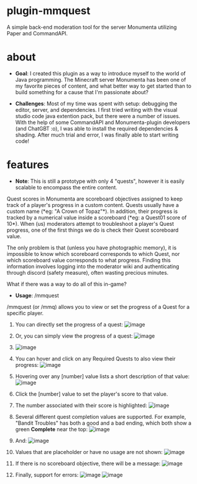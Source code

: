 # plugin-mmquest
A simple back-end moderation tool for the server Monumenta utilizing Paper and CommandAPI.

# about
- **Goal**: I created this plugin as a way to introduce myself to the world of Java programming. The Minecraft server Monumenta has been one of my favorite pieces of content, and what better way to get started than to build something for a cause that I'm passionate about?

- **Challenges**: Most of my time was spent with setup: debugging the editor, server, and dependencies. I first tried writing with the visual studio code java extention pack, but there were a number of issues. With the help of some CommandAPI and Monumenta-plugin developers (and ChatGBT :o), I was able to install the required dependencies & shading. After much trial and error, I was finally able to start writing code!

# features
- **Note**: This is still a prototype with only 4 "quests", however it is easily scalable to encompass the entire content.

<p> Quest scores in Monumenta are scoreboard objectives assigned to keep track of a player's progress in a custom content. Quests usually have a custom name (*eg: "A Crown of Topaz"*). In addition, their progress is tracked by a numerical value inside a scoreboard (*eg: a Quest01 score of 10*). When (us) moderators attempt to troubleshoot a player's Quest progress, one of the first things we do is check their Quest scoreboard value.</p>

<p> The only problem is that (unless you have photographic memory), it is impossible to know which scoreboard corresponds to which Quest, nor which scoreboard value corresponds to what progress. Finding this information involves logging into the moderator wiki and authenticating through discord (safety measure), often wasting precious minutes.</p>

<p> What if there was a way to do all of this in-game? </p>

- **Usage**: /mmquest <Player> <QuestName>

<p> /mmquest (or /mmq) allows you to view or set the progress of a Quest for a specific player. </p>

1. You can directly set the progress of a quest: ![image](https://user-images.githubusercontent.com/123356351/219274555-fb4de1d4-d57f-4b9d-a480-f9f485aa56e4.png)

1. Or, you can simply view the progress of a quest: ![image](https://user-images.githubusercontent.com/123356351/218684147-86b6012d-6888-43e2-94a4-20d8ec2e4980.png)
2. ![image](https://user-images.githubusercontent.com/123356351/219274082-0e9a5c9e-ee89-4173-9342-de1fc684aa7c.png)

3. You can hover and click on any Required Quests to also view their progress: ![image](https://user-images.githubusercontent.com/123356351/219274115-3124149b-10e5-4b5d-a49d-609b429d900b.png)

4. Hovering over any [number] value lists a short description of that value: ![image](https://user-images.githubusercontent.com/123356351/219274156-5d0b2887-eaf5-48ac-b032-88a2545c99e4.png)

5. Click the [number] value to set the player's score to that value.
6. The number associated with their score is highlighted: ![image](https://user-images.githubusercontent.com/123356351/219274250-7eca8618-319c-40b9-b944-d5586c5522b3.png)


7. Several different quest completion values are supported. For example, "Bandit Troubles" has both a good and a bad ending, which both show a green **Complete** near the top: ![image](https://user-images.githubusercontent.com/123356351/218682643-ca8d53dd-4a4c-41ca-9b44-31d1305a5ed0.png)
8. And: ![image](https://user-images.githubusercontent.com/123356351/218682716-714dda54-0645-47e9-b892-113266cbfd70.png)
9. Values that are placeholder or have no usage are not shown: ![image](https://user-images.githubusercontent.com/123356351/219274363-395d8842-5793-4eee-a282-f16f83c6119d.png)

10. If there is no scoreboard objective, there will be a message: ![image](https://user-images.githubusercontent.com/123356351/219274395-ef649d9a-01c4-4042-8637-d12548a9f644.png)

11. Finally, support for errors: ![image](https://user-images.githubusercontent.com/123356351/218683651-95b19c56-b6fe-49a9-af39-1eea64d7588d.png) ![image](https://user-images.githubusercontent.com/123356351/219287855-3ed73618-716b-4280-b77c-df3cb2f925e0.png)


